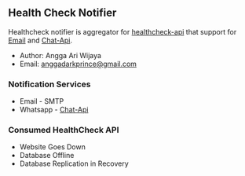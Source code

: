 ## Health Check Notifier
Healthcheck notifier is aggregator for [healthcheck-api](https://github.com/anggadarkprince/healthcheck) that support for [Email](https://id.wikipedia.org/wiki/Simple_Mail_Transfer_Protocol) and [Chat-Api](https://chat-api.com).
- Author: Angga Ari Wijaya
- Email: anggadarkprince@gmail.com

### Notification Services
- Email - SMTP
- Whatsapp - [Chat-Api](https://chat-api.com)

### Consumed HealthCheck API
- Website Goes Down
- Database Offline
- Database Replication in Recovery